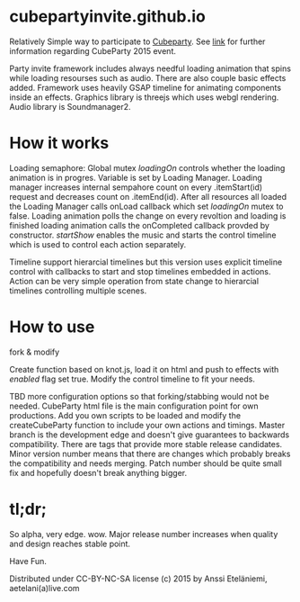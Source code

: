 # cubepartyinvite.github.io
Relatively Simple way to participate to [Cubeparty](https://github.com/cubeparty/cubeparty.github.io). See [link](http://cubeparty.github.io/) for further information regarding CubeParty 2015 event.

Party invite framework includes always needful loading animation that spins while loading resourses such as audio. There are also couple basic effects added. Framework uses heavily GSAP timeline for animating components inside an effects. Graphics library is threejs which uses webgl rendering. Audio library is Soundmanager2.

# How it works
Loading semaphore: Global mutex _loadingOn_ controls whether the loading animation is in progres. Variable is set by Loading Manager. Loading manager increases internal sempahore count on every .itemStart(id) request and decreases count on .itemEnd(id). After all resources all loaded the Loading Manager calls onLoad callback which set _loadingOn_ mutex to false. Loading animation polls the change on every revoltion and loading is finished loading animation calls the onCompleted callback provded by constructor. _startShow_ enables the music and starts the control timeline which is used to control each action separately.

Timeline support hierarcial timelines but this version uses explicit timeline control with callbacks to start and stop timelines embedded in actions. Action can be very simple operation from state change to hierarcial timelines controlling multiple scenes.

# How to use
fork & modify

Create function based on knot.js, load it on html and push to effects with _enabled_ flag set true. Modify the control timeline to fit your needs.

TBD more configuration options so that forking/stabbing would not be needed. CubeParty html file is the main configuration point for own productions. Add you own scripts to be loaded and modify the createCubeParty function to include your own actions and timings. Master branch is the development edge and doesn't give guarantees to backwards compatibility. There are tags that provide more stable release candidates. Minor version number means that there are changes which probably breaks the compatibility and needs merging. Patch number should be quite small fix and hopefully doesn't break anything bigger.

# tl;dr;
So alpha, very edge. wow.
Major release number increases when quality and design reaches stable point.

Have Fun.

Distributed under CC-BY-NC-SA license (c) 2015 by Anssi Eteläniemi, aetelani(a)live.com 

